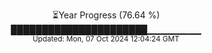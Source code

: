 <p align="center">
⏳Year Progress (76.64 %)<br>
██████████████████████▁▁▁▁▁▁▁▁ <br>
<sub>Updated: Mon, 07 Oct 2024 12:04:24 GMT</sub>
</p>

